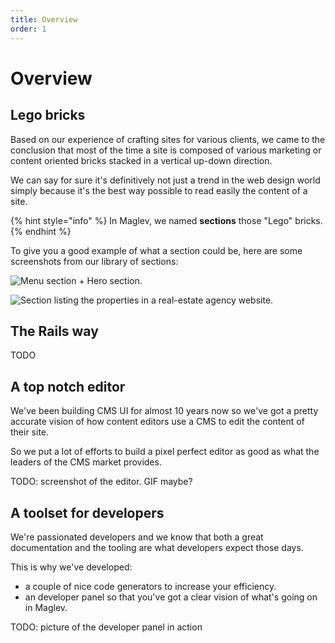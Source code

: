 ```yaml
---
title: Overview
order: 1
---
```


# Overview

## Lego bricks

Based on our experience of crafting sites for various clients, we came to the conclusion that most of the time a site is composed of various marketing or content oriented bricks stacked in a vertical up-down direction. 

We can say for sure it's definitively not just a trend in the web design world simply because it's the best way possible to read easily the content of a site. 

{% hint style="info" %}
In Maglev, we named **sections** those "Lego" bricks.
{% endhint %}

To give you a good example of what a section could be, here are some screenshots from our library of sections:

![Menu section + Hero section.](https://1311630049-files.gitbook.io/~/files/v0/b/gitbook-legacy-files/o/assets%2F-Me54MJUO0o8Vj5WCTWJ%2F-Me6vqREHE-inlr5oK0O%2F-Me6wiF0IVpyN_-shAa9%2Fsection-02.jpg?alt=media\&token=069eb516-1653-43fa-b7f9-8bba68141969)

![Section listing the properties in a real-estate agency website.](https://1311630049-files.gitbook.io/~/files/v0/b/gitbook-legacy-files/o/assets%2F-Me54MJUO0o8Vj5WCTWJ%2F-Me6vqREHE-inlr5oK0O%2F-Me6wrh_Z30kWkR3TAn7%2Fsection-01.jpg?alt=media\&token=8f07f772-1ca0-4267-8639-34e9ba7cab26)

## The Rails way

TODO

## A top notch editor

We've been building CMS UI for almost 10 years now so we've got a pretty accurate vision of how content editors use a CMS to edit the content of their site.

So we  put a lot of efforts to build a pixel perfect editor as good as what the leaders of the CMS market provides. 

TODO: screenshot of the editor. GIF maybe?

## A toolset for developers

We're passionated developers and we know that both a great documentation and the tooling are what developers expect those days. 

This is why we've developed:

* a couple of nice code generators to increase your efficiency.
* an developer panel so that you've got a clear vision of what's going on in Maglev.

TODO: picture of the developer panel in action

##
